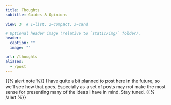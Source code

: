 ```yaml
---
title: Thoughts
subtitle: Guides & Opinions

view: 3  # 1=list, 2=compact, 3=card

# Optional header image (relative to `static/img/` folder).
header:
  caption: ""
  image: ""

url: /thoughts
aliases:
  - /post
---
```


{{% alert note %}}
I have quite a bit planned to post here in the future, so we'll see how that
goes. Especially as a set of posts may not make the most sense for presenting
many of the ideas I have in mind. Stay tuned.
{{% /alert %}}
